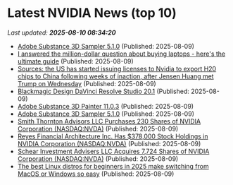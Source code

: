 # Latest NVIDIA News (top 10)
_Last updated: **2025-08-10 08:34:20**_

- [Adobe Substance 3D Sampler 5.1.0](https://post.rlsbb.cc/adobe-substance-3d-sampler-5-1-0/) (Published: 2025-08-09)
- [I answered the million-dollar question about buying laptops - here's the ultimate guide](https://www.zdnet.com/article/i-answered-the-million-dollar-question-about-buying-laptops-heres-the-ultimate-guide/) (Published: 2025-08-09)
- [Sources: the US has started issuing licenses to Nvidia to export H20 chips to China following weeks of inaction, after Jensen Huang met Trump on Wednesday](https://biztoc.com/x/c8c8e26c5c3013d1) (Published: 2025-08-09)
- [Blackmagic Design DaVinci Resolve Studio 20.1](https://post.rlsbb.ru/blackmagic-design-davinci-resolve-studio-20-1/) (Published: 2025-08-09)
- [Adobe Substance 3D Painter 11.0.3](https://post.rlsbb.ru/adobe-substance-3d-painter-11-0-3/) (Published: 2025-08-09)
- [Adobe Substance 3D Sampler 5.1.0](https://post.rlsbb.ru/adobe-substance-3d-sampler-5-1-0/) (Published: 2025-08-09)
- [Smith Thornton Advisors LLC Purchases 230 Shares of NVIDIA Corporation (NASDAQ:NVDA)](https://www.etfdailynews.com/2025/08/09/smith-thornton-advisors-llc-purchases-230-shares-of-nvidia-corporation-nasdaqnvda/) (Published: 2025-08-09)
- [Reyes Financial Architecture Inc. Has $378,000 Stock Holdings in NVIDIA Corporation (NASDAQ:NVDA)](https://www.etfdailynews.com/2025/08/09/reyes-financial-architecture-inc-has-378000-stock-holdings-in-nvidia-corporation-nasdaqnvda/) (Published: 2025-08-09)
- [Schear Investment Advisers LLC Acquires 7,724 Shares of NVIDIA Corporation (NASDAQ:NVDA)](https://www.etfdailynews.com/2025/08/09/schear-investment-advisers-llc-acquires-7724-shares-of-nvidia-corporation-nasdaqnvda/) (Published: 2025-08-09)
- [The best Linux distros for beginners in 2025 make switching from MacOS or Windows so easy](https://www.zdnet.com/article/the-best-linux-distros-for-beginners-in-2025-make-switching-from-macos-or-windows-easy/) (Published: 2025-08-09)
